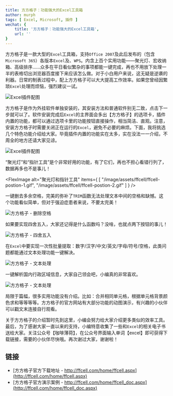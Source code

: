 ```yaml
---
title: 方方格子：功能强大的Excel工具箱
author: murph
tags: [ Excel, Microsoft, 插件 ]
wechat: {
	title: '方方格子：功能强大的Excel工具箱',
	url: ''
}
---
```


方方格子是一款大型的`Excel`工具箱，支持`Office 2007`及此后发布的（包含`Microsoft 365`）各版本`Excel`及、`WPS`。内含上百个实用功能——聚光灯、宏收纳箱、高级排序……众多在平日看似繁杂的事项都能一键完成，再也不用放下处理一半的表格切出浏览器百度接下来应该怎么做。对于小白用户来说，这无疑是逆袭的利器。日常的制表过程中，配上方方格子可以大大提高工作效率。如果您曾经因繁琐`Excel`处理而烦恼，强烈建议一试。

<!-- more -->

![Excel插件配图](/image/assets/ffcell/ffcell-cover.png)

方方格子是作为外挂软件单独安装的，其安装方法和普通软件别无二致，点击下一步就可以了。软件安装完成后`Excel`的主界面会多出【方方格子】的选项卡，插件内置的功能，都可以通过选项卡里的功能按钮直接操作，相当简洁、直观。注意，安装方方格子时需要关闭正在运行的`Excel`，避免不必要的麻烦。下面，我将挑选几个特色功能介绍给大家。毕竟插件内置的功能实在太多，实在没法一一介绍，不周全的地方还请大家见谅。

![Excel插件配图](/image/assets/ffcell/ffcell-screen-shot.png)

“聚光灯”和“指针工具”是个非常好用的功能，有了它们，再也不担心看错行列了，数据再多也不是事儿！

<FlexImage alt="聚光灯和指针工具" items={ [ "/image/assets/ffcell/ffcell-postion-1.gif", "/image/assets/ffcell/ffcell-postion-2.gif" ] } />

一键删去多余空格，完美的弥补了`TRIM`函数无法处理文本中间的空格和缺憾。这个功能看似简单，但对于强迫症患者来说，不要太完美！

![方方格子 - 删除空格](/image/assets/ffcell/ffcell-trim-all.gif)

如果要实现四舍五入，大家还记得是什么函数吗？没啥，也就点两下按钮的事儿！

![方方格子 - 四舍五入](/image/assets/ffcell/ffcell-round-up.gif)

在`Excel`中要实现一次性批量提取：数字/汉字/中文/英文/字母/符号/空格，此类问题都能通过文本处理功能一键解决。

![方方格子 - 文本处理](/image/assets/ffcell/ffcell-extract-data.gif)

一键解析国内行政区域信息，大家自己领会吧，小编真的非常喜欢。

![方方格子 - 文本处理](/image/assets/ffcell/ffcell-extract-address.gif)

局限于篇幅，很多实用功能没有介绍。比如：合并相同单元格，根据单元格背景颜色求和等等等等。方方格子的官方网站有大部分功能的动图演示，有兴趣的小伙伴可以戳文末连接自行观看。

关于方方格子的介绍暂时先到这里，小编会努力给大家介绍更多类似的效率工具。最后，为了感谢大家一直以来的支持，小编特意收集了一些和`Excel`的相关电子书送给大家。关注公众号【咖啡薄荷】，在公众号界面输入单词【excel】即可获得下载链接，需要的小伙伴尽快哦。再次谢过大家，谢谢啦！

## 链接

- [方方格子官方下载地址 - http://ffcell.com/home/ffcell.aspx](http://ffcell.com/home/ffcell.aspx)
- [方方格子官方演示案例 - http://ffcell.com/home/ffcell_doc.aspx](http://ffcell.com/home/ffcell_doc.aspx)